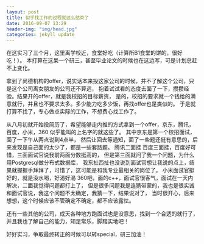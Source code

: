 ```yaml
---
layout: post
title: 似乎找工作的过程就这么结束了
date: 2016-09-07 13:29
header-img: "img/head.jpg"
categories: jekyll update
---
```


在这实习了三个月，这里离学校近，食堂好吃（计算所B1食堂的饼的，很好吃！）。
本打算在这呆一个研三，甚至毕业论文的时候也在这边写，可是计划总赶不上变化。

拿到了尚德机构的offer，说实话本来投这家公司的时候，并不了解这个公司，只是这个公司离女朋友的公司还不算远，
抱着试试看的态度去面了一下，攒攒经验。结果开的offer，就是我校招的目标薪资，
是的，校招的要求就一个钱给的满意就行，并且也不要求太多。多少能力吃多少饭，再找offer也是类似的。
于是就打算不找了，专心做点实际的工作，不想费心找工作了。

从八月初就开始投简历了，希望能够走内推的方式拿到一个offer，京东，腾讯，百度，小米，360 似乎能叫的上名字的就这些了。
其中京东是第一个校招面试，面了一下午从两点说到4点半，
然后让回去等通知，面了一些题还挺有意思的，后来发现是自己面的太少了，都是一些套路题。
腾讯二面挂
百度三面挂，百度好可惜，三面面试官说我前两面分数挺高的，
但是第三面就问了我一个问题，为什么用Postgresql做分布式数据库，
我东扯西扯也没说到面试官想让我说的点上，结果就握握手拜拜了，可惜了，这可能是和我专业最相关的岗位了。
小米面试官挺好的，就是没水喝，好渴好渴
360吧，面的c++，面试官很客气，面试在一天内解决，二面我觉得问题都打上了，
但是很多问题我是连猜带蒙的，我也是很实诚和面试官说，我这个问题不太确定，我猜一下，结果说对了，
当时很开心，后来想想，这个时候应该不管确定不确定，都不应该露怯。

还有一些其他的公司，成天各种地方跑面试也是没意思，找到一个合适的就行了，
并且我也了解自己的能力，知足常乐，脚踏实地吧！

好好实习，争取最终转正的时候可以转special，研三加油！
